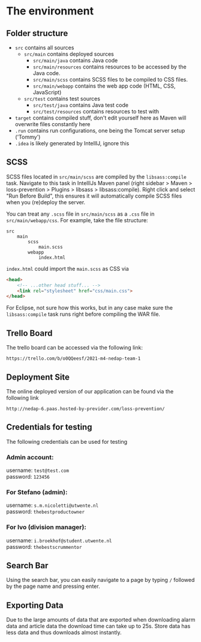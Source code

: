 # The environment

## Folder structure

- `src` contains all sources
    - `src/main` contains deployed sources
        - `src/main/java` contains Java code
        - `src/main/resources` contains resources to be accessed by the Java code.
        - `src/main/scss` contains SCSS files to be compiled to CSS files.
        - `src/main/webapp` contains the web app code (HTML, CSS, JavaScript)
    - `src/test` contains test sources
        - `src/test/java` contains Java test code
        - `src/test/resources` contains resources to test with
- `target` contains compiled stuff, don't edit yourself here as Maven will overwrite files constantly here
- `.run` contains run configurations, one being the Tomcat server setup ('Tommy')
- `.idea` is likely generated by IntellIJ, ignore this

## SCSS

SCSS files located in `src/main/scss` are compiled by the `libsass:compile` task. Navigate to this task in IntellIJs
Maven panel (right sidebar > Maven > loss-prevention > Plugins > libsass > libsass:compile). Right click and select "Run
Before Build", this ensures it will automatically compile SCSS files when you (re)deploy the server.

You can treat any `.scss` file in `src/main/scss` as a `.css` file in `src/main/webapp/css`. For example, take the file
structure:

```
src
    main
        scss
            main.scss
        webapp
            index.html
```

`index.html` could import the `main.scss` as CSS via

```html
<head>
    <!-- ...other head stuff... -->
    <link rel="stylesheet" href="css/main.css">
</head>
```

For Eclipse, not sure how this works, but in any case make sure the `libsass:compile` task runs right before compiling
the WAR file.


## Trello Board
The trello board can be accessed via the following link:

`https://trello.com/b/o0QQeesf/2021-m4-nedap-team-1`

## Deployment Site
The online deployed version of our application can be found via the following link

`http://nedap-6.paas.hosted-by-previder.com/loss-prevention/`

## Credentials for testing
The following credentials can be used for testing

### Admin account:
username: `test@test.com`\
password: `123456`

### For Stefano (admin):
username: `s.m.nicoletti@utwente.nl` \
password: `thebestproductowner`

### For Ivo (division manager):
username: `i.broekhof@student.utwente.nl` \
password: `thebestscrummentor`

## Search Bar
Using the search bar, you can easily navigate to a page by typing `/` 
followed by the page name and pressing enter.

## Exporting Data
Due to the large amounts of data that are exported when downloading 
alarm data and article data the download time can take up to 25s. Store data has less data and thus downloads almost instantly.


